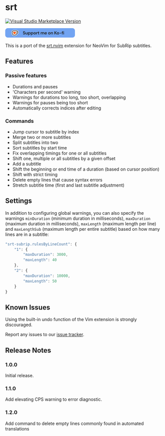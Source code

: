 # srt

[![Visual Studio Marketplace Version](https://img.shields.io/visual-studio-marketplace/v/gert7.srt-subrip)](https://marketplace.visualstudio.com/items/?itemName=gert7.srt-subrip)

[![ko-fi](./images/githubbutton_sm.png)](https://ko-fi.com/N4N116CYI2)

This is a port of the [srt.nvim](https://github.com/gert7/srt.nvim) extension for NeoVim for SubRip
subtitles.

## Features

### Passive features

- Durations and pauses
- 'Characters per second' warning
- Warnings for durations too long, too short, overlapping
- Warnings for pauses being too short
- Automatically corrects indices after editing

### Commands

- Jump cursor to subtitle by index
- Merge two or more subtitles
- Split subtitles into two
- Sort subtitles by start time
- Fix overlapping timings for one or all subtitles
- Shift one, multiple or all subtitles by a given offset
- Add a subtitle
- Shift the beginning or end time of a duration (based on cursor position)
- Shift with strict timing
- Delete empty lines that cause syntax errors
- Stretch subtitle time (first and last subtitle adjustment)

## Settings

In addition to configuring global warnings, you can also specify the warnings `minDuration` (minimum
duration in milliseconds), `maxDuration` (maximum duration in milliseconds), `maxLength` (maximum
length per line) and `maxLengthSub` (maximum length per entire subtitle) based on how many lines are
in a subtitle:

```javascript
"srt-subrip.rulesByLineCount": {
    "1": {
        "maxDuration": 3000,
        "maxLength": 40
    },
    "2": {
        "maxDuration": 10000,
        "maxLength": 50
    }
}
```

## Known Issues

Using the built-in undo function of the Vim extension is strongly discouraged.

Report any issues to our [issue tracker](https://github.com/gert7/srtvs/issues).

## Release Notes

### 1.0.0

Initial release.

### 1.1.0

Add elevating CPS warning to error diagnostic.

### 1.2.0

Add command to delete empty lines commonly found in automated translations